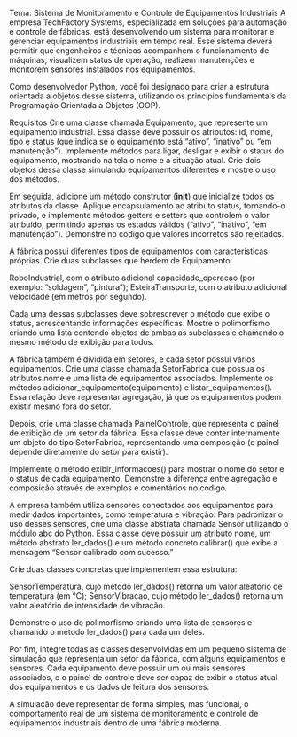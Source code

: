 Tema: Sistema de Monitoramento e Controle de Equipamentos Industriais
A empresa TechFactory Systems, especializada em soluções para automação e controle de fábricas, está desenvolvendo um sistema para monitorar e gerenciar equipamentos industriais em tempo real. Esse sistema deverá permitir que engenheiros e técnicos acompanhem o funcionamento de máquinas, visualizem status de operação, realizem manutenções e monitorem sensores instalados nos equipamentos.

Como desenvolvedor Python, você foi designado para criar a estrutura orientada a objetos desse sistema, utilizando os princípios fundamentais da Programação Orientada a Objetos (OOP).

Requisitos
Crie uma classe chamada Equipamento, que represente um equipamento industrial.
Essa classe deve possuir os atributos: id, nome, tipo e status (que indica se o equipamento está “ativo”, “inativo” ou “em manutenção”).
Implemente métodos para ligar, desligar e exibir o status do equipamento, mostrando na tela o nome e a situação atual.
Crie dois objetos dessa classe simulando equipamentos diferentes e mostre o uso dos métodos.

Em seguida, adicione um método construtor (__init__) que inicialize todos os atributos da classe.
Aplique encapsulamento ao atributo status, tornando-o privado, e implemente métodos getters e setters que controlem o valor atribuído, permitindo apenas os estados válidos (“ativo”, “inativo”, “em manutenção”).
Demonstre no código que valores incorretos são rejeitados.

A fábrica possui diferentes tipos de equipamentos com características próprias.
Crie duas subclasses que herdem de Equipamento:

RoboIndustrial, com o atributo adicional capacidade_operacao (por exemplo: “soldagem”, “pintura”);
EsteiraTransporte, com o atributo adicional velocidade (em metros por segundo).

Cada uma dessas subclasses deve sobrescrever o método que exibe o status, acrescentando informações específicas.
Mostre o polimorfismo criando uma lista contendo objetos de ambas as subclasses e chamando o mesmo método de exibição para todos.

A fábrica também é dividida em setores, e cada setor possui vários equipamentos.
Crie uma classe chamada SetorFabrica que possua os atributos nome e uma lista de equipamentos associados.
Implemente os métodos adicionar_equipamento(equipamento) e listar_equipamentos().
Essa relação deve representar agregação, já que os equipamentos podem existir mesmo fora do setor.

Depois, crie uma classe chamada PainelControle, que representa o painel de exibição de um setor da fábrica.
Essa classe deve conter internamente um objeto do tipo SetorFabrica, representando uma composição (o painel depende diretamente do setor para existir).

Implemente o método exibir_informacoes() para mostrar o nome do setor e o status de cada equipamento.
Demonstre a diferença entre agregação e composição através de exemplos e comentários no código.

A empresa também utiliza sensores conectados aos equipamentos para medir dados importantes, como temperatura e vibração.
Para padronizar o uso desses sensores, crie uma classe abstrata chamada Sensor utilizando o módulo abc do Python.
Essa classe deve possuir um atributo nome, um método abstrato ler_dados() e um método concreto calibrar() que exibe a mensagem “Sensor calibrado com sucesso.”

Crie duas classes concretas que implementem essa estrutura:

SensorTemperatura, cujo método ler_dados() retorna um valor aleatório de temperatura (em °C);
SensorVibracao, cujo método ler_dados() retorna um valor aleatório de intensidade de vibração.

Demonstre o uso do polimorfismo criando uma lista de sensores e chamando o método ler_dados() para cada um deles.

Por fim, integre todas as classes desenvolvidas em um pequeno sistema de simulação que representa um setor da fábrica, com alguns equipamentos e sensores.
Cada equipamento deve possuir um ou mais sensores associados, e o painel de controle deve ser capaz de exibir o status atual dos equipamentos e os dados de leitura dos sensores.

A simulação deve representar de forma simples, mas funcional, o comportamento real de um sistema de monitoramento e controle de equipamentos industriais dentro de uma fábrica moderna.